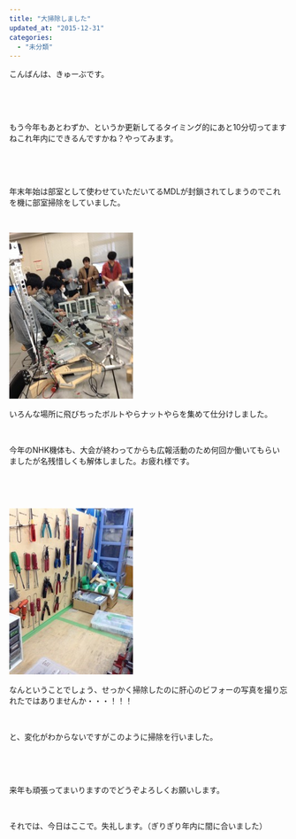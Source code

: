 ```yaml
---
title: "大掃除しました"
updated_at: "2015-12-31"
categories: 
  - "未分類"
---
```


こんばんは、きゅーぶです。

 

 

もう今年もあとわずか、というか更新してるタイミング的にあと10分切ってますねこれ年内にできるんですかね？やってみます。

 

 

年末年始は部室として使わせていただいてるMDLが封鎖されてしまうのでこれを機に部室掃除をしていました。

 

[![IMG_1168](images/IMG_1168-e1451573661375-224x300.jpg)](http://www.fortefibre.net/blog/wp-content/uploads/2015/12/IMG_1168.jpg)

いろんな場所に飛びちったボルトやらナットやらを集めて仕分けしました。

 

今年のNHK機体も、大会が終わってからも広報活動のため何回か働いてもらいましたが名残惜しくも解体しました。お疲れ様です。

 

 

![IMG_1169](images/IMG_1169-e1451573675525-224x300.jpg)

なんということでしょう、せっかく掃除したのに肝心のビフォーの写真を撮り忘れたではありませんか・・・！！！

 

と、変化がわからないですがこのように掃除を行いました。

 

 

来年も頑張ってまいりますのでどうぞよろしくお願いします。

 

それでは、今日はここで。失礼します。（ぎりぎり年内に間に合いました）
